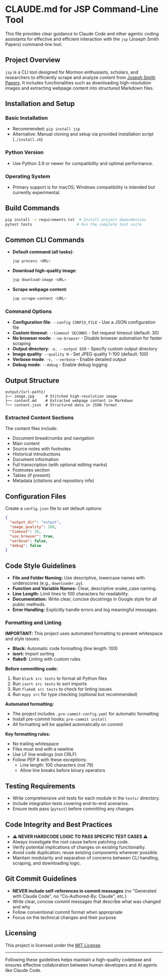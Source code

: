 # CLAUDE.md for JSP Command-Line Tool

This file provides clear guidance to Claude Code and other agentic coding assistants for effective and efficient interaction with the `jsp` (Joseph Smith Papers) command-line tool.

## Project Overview

`jsp` is a CLI tool designed for Mormon enthusiasts, scholars, and researchers to efficiently scrape and analyze content from [Joseph Smith Papers](https://www.josephsmithpapers.org/). It includes functionalities such as downloading high-resolution images and extracting webpage content into structured Markdown files.

## Installation and Setup

### Basic Installation

* Recommended: `pip install jsp`
* Alternative: Manual cloning and setup via provided installation script (`./install.sh`)

### Python Version

* Use Python 3.9 or newer for compatibility and optimal performance.

### Operating System

* Primary support is for macOS; Windows compatibility is intended but currently experimental.

## Build Commands

```bash
pip install -r requirements.txt  # Install project dependencies
pytest tests                    # Run the complete test suite
```

## Common CLI Commands

* **Default command (all tasks)**:

  ```bash
  jsp process <URL>
  ```

* **Download high-quality image**:

  ```bash
  jsp download-image <URL>
  ```

* **Scrape webpage content**:

  ```bash
  jsp scrape-content <URL>
  ```

### Command Options

* **Configuration file**: `--config CONFIG_FILE` - Use a JSON configuration file
* **Custom timeout**: `--timeout SECONDS` - Set request timeout (default: 30)
* **No browser mode**: `--no-browser` - Disable browser automation for faster scraping
* **Output directory**: `-o, --output DIR` - Specify custom output directory
* **Image quality**: `--quality N` - Set JPEG quality 1-100 (default: 100)
* **Verbose mode**: `-v, --verbose` - Enable detailed output
* **Debug mode**: `--debug` - Enable debug logging

## Output Structure

```
output/{url-path}/
├── image.jpg     # Stitched high-resolution image
├── content.md    # Extracted webpage content in Markdown
└── content.json  # Structured data in JSON format
```

### Extracted Content Sections

The content files include:
- Document breadcrumbs and navigation
- Main content
- Source notes with footnotes
- Historical introductions
- Document information
- Full transcription (with optional editing marks)
- Footnotes section
- Tables (if present)
- Metadata (citations and repository info)

## Configuration Files

Create a `config.json` file to set default options:

```json
{
  "output_dir": "output",
  "image_quality": 100,
  "timeout": 30,
  "use_browser": true,
  "verbose": false,
  "debug": false
}
```

## Code Style Guidelines

* **File and Folder Naming:** Use descriptive, lowercase names with underscores (e.g., `downloader.py`).
* **Function and Variable Names:** Clear, descriptive snake\_case naming.
* **Line Length:** Limit lines to 100 characters for readability.
* **Documentation:** Write clear, concise docstrings in Google style for all public methods.
* **Error Handling:** Explicitly handle errors and log meaningful messages.

### Formatting and Linting

**IMPORTANT:** This project uses automated formatting to prevent whitespace and style issues:

* **Black:** Automatic code formatting (line length: 100)
* **isort:** Import sorting
* **flake8:** Linting with custom rules

**Before committing code:**
1. Run `black src tests` to format all Python files
2. Run `isort src tests` to sort imports
3. Run `flake8 src tests` to check for linting issues
4. Run `mypy src` for type checking (optional but recommended)

**Automated formatting:**
* The project includes `.pre-commit-config.yaml` for automatic formatting
* Install pre-commit hooks: `pre-commit install`
* All formatting will be applied automatically on commit

**Key formatting rules:**
* No trailing whitespace
* Files must end with a newline
* Use LF line endings (not CRLF)
* Follow PEP 8 with these exceptions:
  - Line length: 100 characters (not 79)
  - Allow line breaks before binary operators

## Testing Requirements

* Write comprehensive unit tests for each module in the `tests/` directory.
* Include integration tests covering end-to-end scenarios.
* Ensure tests pass (`pytest`) before committing any changes.

## Code Integrity and Best Practices

* **⚠️ NEVER HARDCODE LOGIC TO PASS SPECIFIC TEST CASES ⚠️**
* Always investigate the root cause before patching code.
* Verify potential implications of changes on existing functionality.
* Avoid code duplication; reuse existing components wherever possible.
* Maintain modularity and separation of concerns between CLI handling, scraping, and downloading logic.

## Git Commit Guidelines

* **NEVER include self-references in commit messages** (no "Generated with Claude Code", no "Co-Authored-By: Claude", etc.)
* Write clear, concise commit messages that describe what was changed and why
* Follow conventional commit format when appropriate
* Focus on the technical changes and their purpose

## Licensing

This project is licensed under the [MIT License](LICENSE).

---

Following these guidelines helps maintain a high-quality codebase and ensures effective collaboration between human developers and AI agents like Claude Code.

